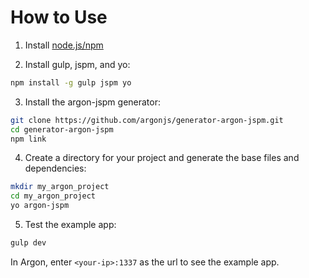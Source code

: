 How to Use
===
1. Install [node.js/npm](http://nodejs.org)

2. Install gulp, jspm, and yo:  
```sh
npm install -g gulp jspm yo
```

3. Install the argon-jspm generator:  
```sh
git clone https://github.com/argonjs/generator-argon-jspm.git
cd generator-argon-jspm
npm link
```

4. Create a directory for your project and generate the base files and dependencies:  
```sh
mkdir my_argon_project
cd my_argon_project
yo argon-jspm
```

5. Test the example app:  
```sh
gulp dev
```

In Argon, enter `<your-ip>:1337` as the url to see the example app.
